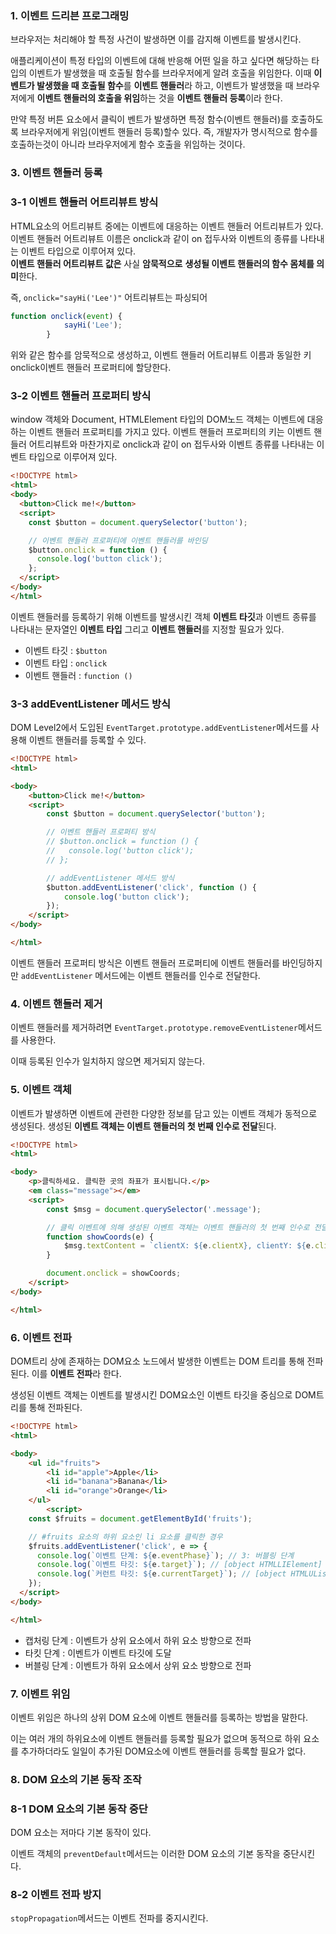 ### 1. 이벤트 드리븐 프로그래밍

브라우저는 처리해야 할 특정 사건이 발생하면 이를 감지해 이벤트를 발생시킨다.

애플리케이션이 특정 타입의 이벤트에 대해 반응해 어떤 일을 하고 싶다면 해당하는 타입의 이벤트가 발생했을 때 호출될 함수를 브라우저에게 알려 호출을 위임한다. 이때 **이벤트가 발생했을 때 호출될 함수**를 **이벤트 핸들러**라 하고, 이벤트가 발생했을 때 브라우저에게 **이벤트 핸들러의 호출을 위임**하는 것을 **이벤트 핸들러 등록**이라 한다.  

만약 특정 버튼 요소에서 클릭이 벤트가 발생하면 특정 함수(이벤트 핸들러)를 호출하도록 브라우저에게 위임(이벤트 핸들러 등록)할수 있다. 즉, 개발자가 명시적으로 함수를 호출하는것이 아니라 브라우저에게 함수 호출을 위임하는 것이다.


### 3. 이벤트 핸들러 등록

### 3-1 이벤트 핸들러 어트리뷰트 방식

HTML요소의 어트리뷰트 중에는 이벤트에 대응하는 이벤트 핸들러 어트리뷰트가 있다. 이벤트 핸들러 어트리뷰트 이름은 onclick과 같이 on 접두사와 이벤트의 종류를 나타내는 이벤트 타입으로 이루어져 있다.  
**이벤트 핸들러 어트리뷰트 값은** 사실 **암묵적으로** **생성될 이벤트 핸들러의 함수 몸체를 의미**한다. 

즉, `onclick="sayHi('Lee')"` 어트리뷰트는 파싱되어 

```jsx
function onclick(event) {
            sayHi('Lee');
        }
```

위와 같은 함수를 암묵적으로 생성하고, 이벤트 핸들러 어트리뷰트 이름과 동일한 키 onclick이벤트 핸들러 프로퍼티에 할당한다.


### 3-2 이벤트 핸들러 프로퍼티 방식

window 객체와 Document, HTMLElement 타입의 DOM노드 객체는 이벤트에 대응하는 이벤트 핸들러 프로퍼티를 가지고 있다. 이벤트 핸들러 프로퍼티의 키는 이벤트 핸들러 어트리뷰트와 마찬가지로 onclick과 같이 on 접두사와 이벤트 종류를 나타내는 이벤트 타입으로 이루어져 있다.

```html
<!DOCTYPE html>
<html>
<body>
  <button>Click me!</button>
  <script>
    const $button = document.querySelector('button');

    // 이벤트 핸들러 프로퍼티에 이벤트 핸들러를 바인딩
    $button.onclick = function () {
      console.log('button click');
    };
  </script>
</body>
</html>
```

이벤트 핸들러를 등록하기 위해 이벤트를 발생시킨 객체 **이벤트 타깃**과 이벤트 종류를 나타내는 문자열인 **이벤트 타입** 그리고 **이벤트 핸들러**를 지정할 필요가 있다.

- 이벤트 타깃 : `$button`
- 이벤트 타입 : `onclick`
- 이벤트 핸들러 : `function ()`


### 3-3 addEventListener 메서드 방식

DOM Level2에서 도입된 `EventTarget.prototype.addEventListener`메서드를 사용해 이벤트 핸들러를 등록할 수 있다.

```html
<!DOCTYPE html>
<html>

<body>
    <button>Click me!</button>
    <script>
        const $button = document.querySelector('button');

        // 이벤트 핸들러 프로퍼티 방식
        // $button.onclick = function () {
        //   console.log('button click');
        // };

        // addEventListener 메서드 방식
        $button.addEventListener('click', function () {
            console.log('button click');
        });
    </script>
</body>

</html>
```

이벤트 핸들러 프로퍼티 방식은 이벤트 핸들러 프로퍼티에 이벤트 핸들러를 바인딩하지만 `addEventListener` 메서드에는 이벤트 핸들러를 인수로 전달한다.


### 4. 이벤트 핸들러 제거

이벤트 핸들러를 제거하려면 `EventTarget.prototype.removeEventListener`메서드를 사용한다.

이때 등록된 인수가 일치하지 않으면 제거되지 않는다.


### 5. 이벤트 객체

이벤트가 발생하면 이벤트에 관련한 다양한 정보를 담고 있는 이벤트 객체가 동적으로 생성된다. 생성된 **이벤트 객체는 이벤트 핸들러의 첫 번째 인수로 전달**된다.

```html
<!DOCTYPE html>
<html>

<body>
    <p>클릭하세요. 클릭한 곳의 좌표가 표시됩니다.</p>
    <em class="message"></em>
    <script>
        const $msg = document.querySelector('.message');

        // 클릭 이벤트에 의해 생성된 이벤트 객체는 이벤트 핸들러의 첫 번째 인수로 전달된다.
        function showCoords(e) {
            $msg.textContent = `clientX: ${e.clientX}, clientY: ${e.clientY}`;
        }

        document.onclick = showCoords;
    </script>
</body>

</html>
```



### 6. 이벤트 전파

DOM트리 상에 존재하는 DOM요소 노드에서 발생한 이벤트는 DOM 트리를 통해 전파된다. 이를 **이벤트 전파**라 한다.

생성된 이벤트 객체는 이벤트를 발생시킨 DOM요소인 이벤트 타깃을 중심으로 DOM트리를 통해 전파된다.

```html
<!DOCTYPE html>
<html>

<body>
    <ul id="fruits">
        <li id="apple">Apple</li>
        <li id="banana">Banana</li>
        <li id="orange">Orange</li>
    </ul>
		<script>
    const $fruits = document.getElementById('fruits');

    // #fruits 요소의 하위 요소인 li 요소를 클릭한 경우
    $fruits.addEventListener('click', e => {
      console.log(`이벤트 단계: ${e.eventPhase}`); // 3: 버블링 단계
      console.log(`이벤트 타깃: ${e.target}`); // [object HTMLLIElement]
      console.log(`커런트 타깃: ${e.currentTarget}`); // [object HTMLUListElement]
    });
  </script>
</body>

</html>
```

- 캡처링 단계 : 이벤트가 상위 요소에서 하위 요소 방향으로 전파
- 타킷 단계 : 이벤트가 이벤트 타깃에 도달
- 버블링 단계 : 이벤트가 하위 요소에서 상위 요소 방향으로 전파


### 7. 이벤트 위임
이벤트 위임은 하나의 상위 DOM 요소에 이벤트 핸들러를 등록하는 방법을 말한다.

이는 여러 개의 하위요소에 이벤트 핸들러를 등록할 필요가 없으며 동적으로 하위 요소를 추가하더라도 일일이 추가된 DOM요소에 이벤트 핸들러를 등록할 필요가 없다.


### 8. DOM 요소의 기본 동작 조작

### 8-1 DOM 요소의 기본 동작 중단

DOM 요소는 저마다 기본 동작이 있다.

이벤트 객체의 `preventDefault`메서드는 이러한 DOM 요소의 기본 동작을 중단시킨다.


### 8-2 이벤트 전파 방지

`stopPropagation`메서드는 이벤트 전파를 중지시킨다.